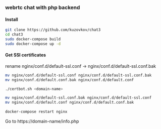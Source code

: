 ### webrtc chat with php backend


#### Install

```bash
git clone https://github.com/kuzovkov/chat3
cd chat3
sudo docker-compose build
sudo docker-compose up -d
```

#### Get SSl certificates
rename nginx/conf.d/default-ssl.conf -> nginx/conf.d/default-ssl.conf.bak

```bash
mv nginx/conf.d/default-ssl.conf nginx/conf.d/default-ssl.conf.bak
mv nginx/conf.d/default.conf.bak nginx/conf.d/default.conf

./certbot.sh <domain-name>

mv nginx/conf.d/default-ssl.conf.bak nginx/conf.d/default-ssl.conf 
mv nginx/conf.d/default.conf nginx/conf.d/default.conf.bak
 
docker-compose restart nginx
```
Go to https://domain-name/info.php

